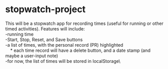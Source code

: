 # stopwatch-project
 This will be a stopwatch app for recording times (useful for running or other timed activities). Features will include:\
 -running time\
 -Start, Stop, Reset, and Save buttons\
 -a list of times, with the personal record (PR) highlighted\
   &nbsp;&nbsp;&nbsp;&nbsp;* each time record will have a delete button, and a date stamp (and maybe a user-input note)\
 -for now, the list of times will be stored in localStorage\
